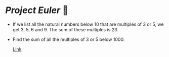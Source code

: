 # **_Project Euler_** 🐍

* If we list all the natural numbers below 10 that are multiples of 3 or 5, we get 3, 5, 6 and 9. The sum of these multiples is 23.

* Find the sum of all the multiples of 3 or 5 below 1000.

    [Link](https://projecteuler.net/problem=1)